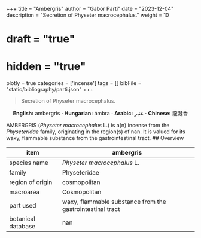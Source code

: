 +++
title = "Ambergris"
author = "Gabor Parti"
date = "2023-12-04"
description = "Secretion of Physeter macrocephalus."
weight = 10
# draft = "true"
# hidden = "true"
plotly = true
categories = ['incense']
tags = []
bibFile = "static/bibliography/parti.json"
+++

>Secretion of Physeter macrocephalus.

<center>

**English:** ambergris · **Hungarian:** ámbra · **Arabic:** <span class="arabic-text" dir="rtl">عنبر</span> · **Chinese:** <span class="traditional-chinese-text">龍涎香</span> 

</center>

AMBERGRIS (*Physeter macrocephalus* L.) is a(n)  incense from the *Physeteridae* family, originating in the region(s) of nan. It is valued for its waxy, flammable substance from the gastrointestinal tract. ## Overview

|       item       |                        ambergris                        |
|------------------|---------------------------------------------------------|
|   species name   |               *Physeter macrocephalus* L.               |
|      family      |                       Physeteridae                      |
| region of origin |                       cosmopolitan                      |
|     macroarea    |                       Cosmopolitan                      |
|     part used    |waxy, flammable substance from the gastrointestinal tract|
|botanical database|                           nan                           |






